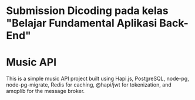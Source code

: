 
# Submission Dicoding pada kelas "Belajar Fundamental Aplikasi Back-End"

# Music API
This is a simple music API project built using Hapi.js, PostgreSQL, node-pg, node-pg-migrate, Redis for caching, @hapi/jwt for tokenization, and amqplib for the message broker.
